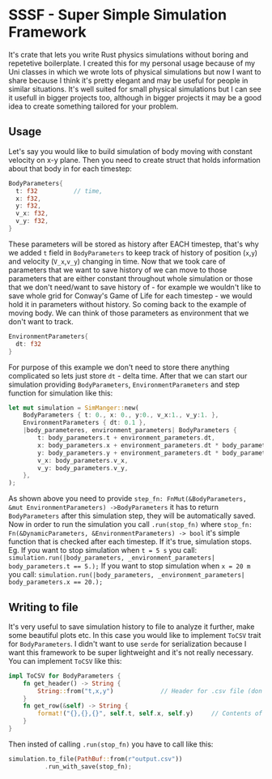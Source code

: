 # SSSF - Super Simple Simulation Framework
It's crate that lets you write Rust physics simulations without boring and repetetive boilerplate. I created this for my personal usage because of my Uni classes in which we wrote lots of physical simulations but now I want to share because I think it's pretty elegant and may be useful for people in similar situations. It's well suited for small physical simulations but I can see it usefull in bigger projects too, although in bigger projects it may be a good idea to create something tailored for your problem.

## Usage
Let's say you would like to build simulation of body moving with constant velocity on x-y plane. Then you need to create struct that holds information about that body in for each timestep:
```rust
BodyParameters{
  t: f32          // time,
  x: f32,
  y: f32,
  v_x: f32,
  v_y: f32,
}
```
These parameters will be stored as history after EACH timestep, that's why we added `t` field in `BodyParameters` to keep track of history of position (`x`,`y`) and velocity (`V_x`,`v_y`) changing in time.
Now that we took care of parameters that we want to save history of we can move to those parameters that are either constant throughout whole simulation or those that we don't need/want to save history of - for example we wouldn't like to save whole grid for Conway's Game of Life for each timestep - we would hold it in parameters without history. So coming back to the example of moving body. We can think of those parameters as environment that we don't want to track.
```rust
EnvironmentParameters{
  dt: f32
}
```
For purpose of this example we don't need to store there anything complicated so lets just store `dt` - delta time.
After that we can start our simulation providing `BodyParameters`, `EnvironmentParameters` and step function for simulation like this:
```rust
let mut simulation = SimManger::new(
    BodyParameters { t: 0., x: 0., y:0., v_x:1., v_y:1. },                      // Initial parameters for the body
    EnvironmentParameters { dt: 0.1 },
    |body_parameteres, environment_parameters| BodyParameters {                 // Defining step function
        t: body_parameters.t + environment_parameters.dt,
        x: body_parameters.x + environment_parameters.dt * body_parameters.v_x,
        y: body_parameters.y + environment_parameters.dt * body_parameters.v_y,
        v_x: body_parameters.v_x,
        v_y: body_parameters.v_y,
    },
);
```
As shown above you need to provide `step_fn: FnMut(&BodyParameters, &mut EnvironmentParameters) ->BodyParameters` it has to return `BodyParameters` after this simulation step, they will be automatically saved.
Now in order to run the simulation you call `.run(stop_fn)` where `stop_fn: Fn(&DynamicParameters, &EnvironmentParameters) -> bool` it's simple function that is checked after each timestep. If it's true, simulation stops.
Eg.
If you want to stop simulation when `t = 5 s` you call: `simulation.run(|body_parameters, _environment_parameters| body_parameters.t == 5.);`
If you want to stop simulation when `x = 20 m` you call: `simulation.run(|body_parameters, _environment_parameters| body_parameters.x == 20.);`

## Writing to file
It's very useful to save simulation history to file to analyze it further, make some beautiful plots etc. In this case you would like to implement `ToCSV` trait for `BodyParameters`. I didn't want to use `serde` for serialization because I want this framework to be super lightweight and it's not really necessary.
You can implement `ToCSV` like this:
```rust
impl ToCSV for BodyParameters {
    fn get_header() -> String {
        String::from("t,x,y")             // Header for .csv file (don't contain "\n" in this string, it's added automatically)
    }
    fn get_row(&self) -> String {
        format!("{},{},{}", self.t, self.x, self.y)     // Contents of .csv file (don't contain "\n" in this string, it's added automatically)
    }
}
```
Then insted of calling `.run(stop_fn)` you have to call like this:
```rust
simulation.to_file(PathBuf::from(r"output.csv"))
          .run_with_save(stop_fn);
```

